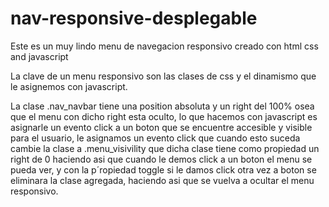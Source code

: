 # nav-responsive-desplegable
Este es un muy lindo menu de navegacion responsivo creado con html css and javascript

La clave de un menu responsivo son las clases de css y el dinamismo que le asignemos con javascript.

La clase .nav_navbar tiene una position absoluta y un right del 100% osea que el menu con dicho right esta oculto,
lo que hacemos con javascript es asignarle un evento click a un boton que se encuentre accesible y visible para el 
usuario, le asignamos un evento click que cuando esto suceda cambie la clase a .menu_visivility que dicha clase tiene 
como propiedad un right de 0 haciendo asi que cuando le demos click a un boton el menu se pueda ver, y con la p´ropiedad
toggle si le damos click otra vez a boton se eliminara la clase agregada, haciendo asi que se vuelva a ocultar el menu responsivo.
